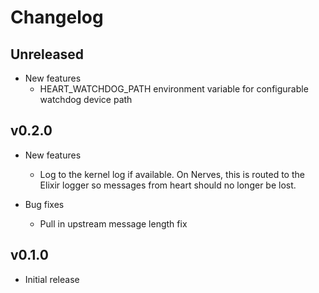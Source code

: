 # Changelog

## Unreleased
* New features
  * HEART_WATCHDOG_PATH environment variable for configurable watchdog device path

## v0.2.0

* New features
  * Log to the kernel log if available. On Nerves, this is routed to the Elixir
    logger so messages from heart should no longer be lost.

* Bug fixes
  * Pull in upstream message length fix

## v0.1.0

* Initial release
